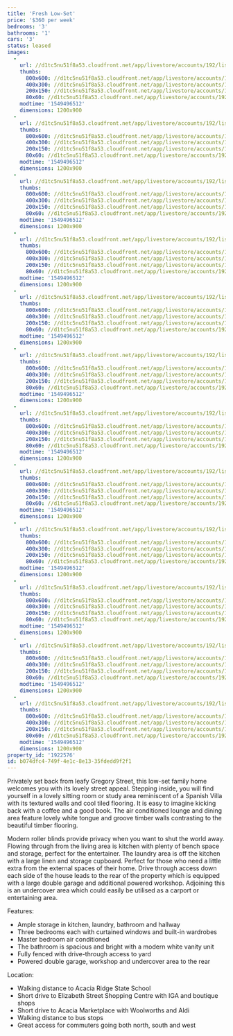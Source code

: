 ```yaml
---
title: 'Fresh Low-Set'
price: '$360 per week'
bedrooms: '3'
bathrooms: '1'
cars: '3'
status: leased
images:
  -
    url: //d1tc5nu51f8a53.cloudfront.net/app/livestore/accounts/192/listings/1801112/images/Gregory-73-Front2-Da_5470854540_20190207094125.jpg
    thumbs:
      800x600: //d1tc5nu51f8a53.cloudfront.net/app/livestore/accounts/192/listings/1801112/images/Gregory-73-Front2-Da_5470854540_20190207094125_800x600.jpg
      400x300: //d1tc5nu51f8a53.cloudfront.net/app/livestore/accounts/192/listings/1801112/images/Gregory-73-Front2-Da_5470854540_20190207094125_400x300.jpg
      200x150: //d1tc5nu51f8a53.cloudfront.net/app/livestore/accounts/192/listings/1801112/images/Gregory-73-Front2-Da_5470854540_20190207094125_200x150.jpg
      80x60: //d1tc5nu51f8a53.cloudfront.net/app/livestore/accounts/192/listings/1801112/images/Gregory-73-Front2-Da_5470854540_20190207094125_80x60.jpg
    modtime: '1549496512'
    dimensions: 1200x900
  -
    url: //d1tc5nu51f8a53.cloudfront.net/app/livestore/accounts/192/listings/1801112/images/Gregory-73-Front-Day_1199336688_20190207094130.jpg
    thumbs:
      800x600: //d1tc5nu51f8a53.cloudfront.net/app/livestore/accounts/192/listings/1801112/images/Gregory-73-Front-Day_1199336688_20190207094130_800x600.jpg
      400x300: //d1tc5nu51f8a53.cloudfront.net/app/livestore/accounts/192/listings/1801112/images/Gregory-73-Front-Day_1199336688_20190207094130_400x300.jpg
      200x150: //d1tc5nu51f8a53.cloudfront.net/app/livestore/accounts/192/listings/1801112/images/Gregory-73-Front-Day_1199336688_20190207094130_200x150.jpg
      80x60: //d1tc5nu51f8a53.cloudfront.net/app/livestore/accounts/192/listings/1801112/images/Gregory-73-Front-Day_1199336688_20190207094130_80x60.jpg
    modtime: '1549496512'
    dimensions: 1200x900
  -
    url: //d1tc5nu51f8a53.cloudfront.net/app/livestore/accounts/192/listings/1801112/images/Gregory-73-Entry-Day_4665021735_20190207094120.jpg
    thumbs:
      800x600: //d1tc5nu51f8a53.cloudfront.net/app/livestore/accounts/192/listings/1801112/images/Gregory-73-Entry-Day_4665021735_20190207094120_800x600.jpg
      400x300: //d1tc5nu51f8a53.cloudfront.net/app/livestore/accounts/192/listings/1801112/images/Gregory-73-Entry-Day_4665021735_20190207094120_400x300.jpg
      200x150: //d1tc5nu51f8a53.cloudfront.net/app/livestore/accounts/192/listings/1801112/images/Gregory-73-Entry-Day_4665021735_20190207094120_200x150.jpg
      80x60: //d1tc5nu51f8a53.cloudfront.net/app/livestore/accounts/192/listings/1801112/images/Gregory-73-Entry-Day_4665021735_20190207094120_80x60.jpg
    modtime: '1549496512'
    dimensions: 1200x900
  -
    url: //d1tc5nu51f8a53.cloudfront.net/app/livestore/accounts/192/listings/1801112/images/Gregory-73-Living2-D_6826987239_20190207094123.jpg
    thumbs:
      800x600: //d1tc5nu51f8a53.cloudfront.net/app/livestore/accounts/192/listings/1801112/images/Gregory-73-Living2-D_6826987239_20190207094123_800x600.jpg
      400x300: //d1tc5nu51f8a53.cloudfront.net/app/livestore/accounts/192/listings/1801112/images/Gregory-73-Living2-D_6826987239_20190207094123_400x300.jpg
      200x150: //d1tc5nu51f8a53.cloudfront.net/app/livestore/accounts/192/listings/1801112/images/Gregory-73-Living2-D_6826987239_20190207094123_200x150.jpg
      80x60: //d1tc5nu51f8a53.cloudfront.net/app/livestore/accounts/192/listings/1801112/images/Gregory-73-Living2-D_6826987239_20190207094123_80x60.jpg
    modtime: '1549496512'
    dimensions: 1200x900
  -
    url: //d1tc5nu51f8a53.cloudfront.net/app/livestore/accounts/192/listings/1801112/images/Gregory-73-Living-Da_698550356_20190207094138.jpg
    thumbs:
      800x600: //d1tc5nu51f8a53.cloudfront.net/app/livestore/accounts/192/listings/1801112/images/Gregory-73-Living-Da_698550356_20190207094138_800x600.jpg
      400x300: //d1tc5nu51f8a53.cloudfront.net/app/livestore/accounts/192/listings/1801112/images/Gregory-73-Living-Da_698550356_20190207094138_400x300.jpg
      200x150: //d1tc5nu51f8a53.cloudfront.net/app/livestore/accounts/192/listings/1801112/images/Gregory-73-Living-Da_698550356_20190207094138_200x150.jpg
      80x60: //d1tc5nu51f8a53.cloudfront.net/app/livestore/accounts/192/listings/1801112/images/Gregory-73-Living-Da_698550356_20190207094138_80x60.jpg
    modtime: '1549496512'
    dimensions: 1200x900
  -
    url: //d1tc5nu51f8a53.cloudfront.net/app/livestore/accounts/192/listings/1801112/images/Gregory-73-Kitchen-D_9854975524_20190207094122.jpg
    thumbs:
      800x600: //d1tc5nu51f8a53.cloudfront.net/app/livestore/accounts/192/listings/1801112/images/Gregory-73-Kitchen-D_9854975524_20190207094122_800x600.jpg
      400x300: //d1tc5nu51f8a53.cloudfront.net/app/livestore/accounts/192/listings/1801112/images/Gregory-73-Kitchen-D_9854975524_20190207094122_400x300.jpg
      200x150: //d1tc5nu51f8a53.cloudfront.net/app/livestore/accounts/192/listings/1801112/images/Gregory-73-Kitchen-D_9854975524_20190207094122_200x150.jpg
      80x60: //d1tc5nu51f8a53.cloudfront.net/app/livestore/accounts/192/listings/1801112/images/Gregory-73-Kitchen-D_9854975524_20190207094122_80x60.jpg
    modtime: '1549496512'
    dimensions: 1200x900
  -
    url: //d1tc5nu51f8a53.cloudfront.net/app/livestore/accounts/192/listings/1801112/images/Gregory-73-Garage-Da_1410249258_20190207094116.jpg
    thumbs:
      800x600: //d1tc5nu51f8a53.cloudfront.net/app/livestore/accounts/192/listings/1801112/images/Gregory-73-Garage-Da_1410249258_20190207094116_800x600.jpg
      400x300: //d1tc5nu51f8a53.cloudfront.net/app/livestore/accounts/192/listings/1801112/images/Gregory-73-Garage-Da_1410249258_20190207094116_400x300.jpg
      200x150: //d1tc5nu51f8a53.cloudfront.net/app/livestore/accounts/192/listings/1801112/images/Gregory-73-Garage-Da_1410249258_20190207094116_200x150.jpg
      80x60: //d1tc5nu51f8a53.cloudfront.net/app/livestore/accounts/192/listings/1801112/images/Gregory-73-Garage-Da_1410249258_20190207094116_80x60.jpg
    modtime: '1549496512'
    dimensions: 1200x900
  -
    url: //d1tc5nu51f8a53.cloudfront.net/app/livestore/accounts/192/listings/1801112/images/Gregory-73-Backyard-_3922843446_20190207094136.jpg
    thumbs:
      800x600: //d1tc5nu51f8a53.cloudfront.net/app/livestore/accounts/192/listings/1801112/images/Gregory-73-Backyard-_3922843446_20190207094136_800x600.jpg
      400x300: //d1tc5nu51f8a53.cloudfront.net/app/livestore/accounts/192/listings/1801112/images/Gregory-73-Backyard-_3922843446_20190207094136_400x300.jpg
      200x150: //d1tc5nu51f8a53.cloudfront.net/app/livestore/accounts/192/listings/1801112/images/Gregory-73-Backyard-_3922843446_20190207094136_200x150.jpg
      80x60: //d1tc5nu51f8a53.cloudfront.net/app/livestore/accounts/192/listings/1801112/images/Gregory-73-Backyard-_3922843446_20190207094136_80x60.jpg
    modtime: '1549496512'
    dimensions: 1200x900
  -
    url: //d1tc5nu51f8a53.cloudfront.net/app/livestore/accounts/192/listings/1801112/images/Gregory-73-Bed1-Dayn_8990753956_20190207094112.jpg
    thumbs:
      800x600: //d1tc5nu51f8a53.cloudfront.net/app/livestore/accounts/192/listings/1801112/images/Gregory-73-Bed1-Dayn_8990753956_20190207094112_800x600.jpg
      400x300: //d1tc5nu51f8a53.cloudfront.net/app/livestore/accounts/192/listings/1801112/images/Gregory-73-Bed1-Dayn_8990753956_20190207094112_400x300.jpg
      200x150: //d1tc5nu51f8a53.cloudfront.net/app/livestore/accounts/192/listings/1801112/images/Gregory-73-Bed1-Dayn_8990753956_20190207094112_200x150.jpg
      80x60: //d1tc5nu51f8a53.cloudfront.net/app/livestore/accounts/192/listings/1801112/images/Gregory-73-Bed1-Dayn_8990753956_20190207094112_80x60.jpg
    modtime: '1549496512'
    dimensions: 1200x900
  -
    url: //d1tc5nu51f8a53.cloudfront.net/app/livestore/accounts/192/listings/1801112/images/Gregory-73-Bed3-Dayn_4897702591_20190207094141.jpg
    thumbs:
      800x600: //d1tc5nu51f8a53.cloudfront.net/app/livestore/accounts/192/listings/1801112/images/Gregory-73-Bed3-Dayn_4897702591_20190207094141_800x600.jpg
      400x300: //d1tc5nu51f8a53.cloudfront.net/app/livestore/accounts/192/listings/1801112/images/Gregory-73-Bed3-Dayn_4897702591_20190207094141_400x300.jpg
      200x150: //d1tc5nu51f8a53.cloudfront.net/app/livestore/accounts/192/listings/1801112/images/Gregory-73-Bed3-Dayn_4897702591_20190207094141_200x150.jpg
      80x60: //d1tc5nu51f8a53.cloudfront.net/app/livestore/accounts/192/listings/1801112/images/Gregory-73-Bed3-Dayn_4897702591_20190207094141_80x60.jpg
    modtime: '1549496512'
    dimensions: 1200x900
  -
    url: //d1tc5nu51f8a53.cloudfront.net/app/livestore/accounts/192/listings/1801112/images/Gregory-73-Bed2-Dayn_807017571_20190207094142.jpg
    thumbs:
      800x600: //d1tc5nu51f8a53.cloudfront.net/app/livestore/accounts/192/listings/1801112/images/Gregory-73-Bed2-Dayn_807017571_20190207094142_800x600.jpg
      400x300: //d1tc5nu51f8a53.cloudfront.net/app/livestore/accounts/192/listings/1801112/images/Gregory-73-Bed2-Dayn_807017571_20190207094142_400x300.jpg
      200x150: //d1tc5nu51f8a53.cloudfront.net/app/livestore/accounts/192/listings/1801112/images/Gregory-73-Bed2-Dayn_807017571_20190207094142_200x150.jpg
      80x60: //d1tc5nu51f8a53.cloudfront.net/app/livestore/accounts/192/listings/1801112/images/Gregory-73-Bed2-Dayn_807017571_20190207094142_80x60.jpg
    modtime: '1549496512'
    dimensions: 1200x900
  -
    url: //d1tc5nu51f8a53.cloudfront.net/app/livestore/accounts/192/listings/1801112/images/Gregory-73-Bathroom-_8251666300_20190207094140.jpg
    thumbs:
      800x600: //d1tc5nu51f8a53.cloudfront.net/app/livestore/accounts/192/listings/1801112/images/Gregory-73-Bathroom-_8251666300_20190207094140_800x600.jpg
      400x300: //d1tc5nu51f8a53.cloudfront.net/app/livestore/accounts/192/listings/1801112/images/Gregory-73-Bathroom-_8251666300_20190207094140_400x300.jpg
      200x150: //d1tc5nu51f8a53.cloudfront.net/app/livestore/accounts/192/listings/1801112/images/Gregory-73-Bathroom-_8251666300_20190207094140_200x150.jpg
      80x60: //d1tc5nu51f8a53.cloudfront.net/app/livestore/accounts/192/listings/1801112/images/Gregory-73-Bathroom-_8251666300_20190207094140_80x60.jpg
    modtime: '1549496512'
    dimensions: 1200x900
property_id: '1922576'
id: b074dfc4-749f-4e1c-8e13-35fdedd9f2f1
---
```

Privately set back from leafy Gregory Street, this low-set family home welcomes you with its lovely street appeal. Stepping inside, you will find yourself in a lovely sitting room or study area reminiscent of a Spanish Villa with its textured walls and cool tiled flooring. It is easy to imagine kicking back with a coffee and a good book. The air conditioned lounge and dining area feature lovely white tongue and groove timber walls contrasting to the beautiful timber flooring. 

Modern roller blinds provide privacy when you want to shut the world away. Flowing through from the living area is kitchen with plenty of bench space and storage, perfect for the entertainer. The laundry area is off the kitchen with a large linen and storage cupboard. Perfect for those who need a little extra from the external spaces of their home. Drive through access down each side of the house leads to the rear of the property which is equipped with a large double garage and additional powered workshop. Adjoining this is an undercover area which could easily be utilised as a carport or entertaining area.

Features:

*  Ample storage in kitchen, laundry, bathroom and hallway
*  Three bedrooms each with curtained windows and built-in wardrobes
*  Master bedroom air conditioned
*  The bathroom is spacious and bright with a modern white vanity unit
*  Fully fenced with drive-through access to yard
*  Powered double garage, workshop and undercover area to the rear

Location:

*  Walking distance to Acacia Ridge State School
*  Short drive to Elizabeth Street Shopping Centre with IGA and boutique shops
*  Short drive to Acacia Marketplace with Woolworths and Aldi
*  Walking distance to bus stops
*  Great access for commuters going both north, south and west